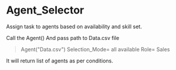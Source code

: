 # Agent_Selector
Assign task to agents based on availability and skill set.

Call the Agent() And pass path to Data.csv file

>Agent("Data.csv")
>Selection_Mode= all available
>Role= Sales

It will return list of agents as per conditions.
